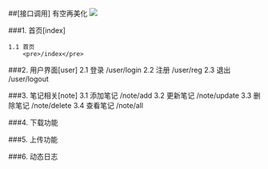##[接口调用]  有空再美化
<img src="https://gimg2.baidu.com/image_search/src=http%3A%2F%2Fup.deskcity.org%2Fpic_source%2Faa%2Fea%2F47%2Faaea4771e7014c28a8d5714dd94e8be9.jpg&refer=http%3A%2F%2Fup.deskcity.org&app=2002&size=f9999,10000&q=a80&n=0&g=0n&fmt=jpeg?sec=1642298227&t=4773909c37e9ff4f67179833ca69bf38">
<div>
    ###1. 首页[index]
</div>

    1.1 首页
        <pre>/index</pre>
    
    
###2. 用户界面[user]
    2.1 登录
        /user/login
    2.2 注册
        /user/reg
    2.3 退出
        /user/logout
    
    
###3. 笔记相关[note]
    3.1 添加笔记
        /note/add
    3.2 更新笔记
        /note/update
    3.3 删除笔记
        /note/delete
    3.4 查看笔记
        /note/all
    
    
###4. 下载功能


###5. 上传功能


###6. 动态日志
